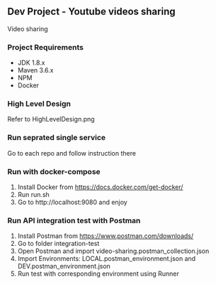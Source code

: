 ## Dev Project - Youtube videos sharing
Video sharing

### Project Requirements
* JDK 1.8.x
* Maven 3.6.x
* NPM
* Docker

### High Level Design
Refer to HighLevelDesign.png

### Run seprated single service
Go to each repo and follow instruction there

### Run with docker-compose
1. Install Docker from https://docs.docker.com/get-docker/
2. Run run.sh
3. Go to http://localhost:9080 and enjoy

### Run API integration test with Postman
1. Install Postman from https://www.postman.com/downloads/
2. Go to folder integration-test
3. Open Postman and import video-sharing.postman_collection.json
4. Import Environments: LOCAL.postman_environment.json and DEV.postman_environment.json
6. Run test with corresponding environment using Runner